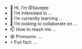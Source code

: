 - 👋 Hi, I’m @Savejee
- 👀 I’m interested in ...
- 🌱 I’m currently learning ...
- 💞️ I’m looking to collaborate on ...
- 📫 How to reach me ...
- 😄 Pronouns: ...
- ⚡ Fun fact: ...

<!---
Savejee/Savejee is a ✨ special ✨ repository because its `README.md` (this file) appears on your GitHub profile.
You can click the Preview link to take a look at your changes.
--->
